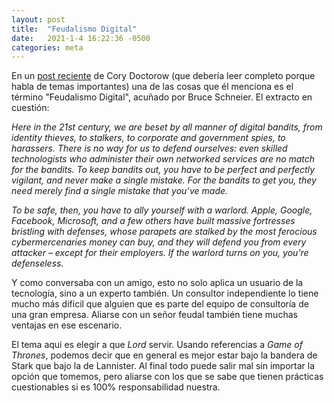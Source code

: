 ```yaml
---
layout: post
title:  "Feudalismo Digital"
date:   2021-1-4 16:22:36 -0500
categories: meta
---
```

En un [post reciente](https://locusmag.com/2021/01/cory-doctorow-neofeudalism-and-the-digital-manor/) de Cory Doctorow (que debería leer completo porque habla de temas importantes) una de las cosas que él menciona es el término "Feudalismo Digital", acuñado por Bruce Schneier. El extracto en cuestión:

*Here in the 21st century, we are beset by all manner of digital bandits, from identity thieves, to stalkers, to corporate and government spies, to harassers. There is no way for us to defend ourselves: even skilled technologists who administer their own networked services are no match for the bandits. To keep bandits out, you have to be perfect and perfectly vigilant, and never make a single mistake. For the bandits to get you, they need merely find a single mistake that you’ve made.*

*To be safe, then, you have to ally yourself with a warlord. Apple, Google, Facebook, Microsoft, and a few others have built massive fortresses bristling with defenses, whose parapets are stalked by the most ferocious cybermerce­naries money can buy, and they will defend you from every attacker – except for their employers. If the warlord turns on you, you’re defenseless.*

Y como conversaba con un amigo, esto no solo aplica un usuario de la tecnología, sino a un experto también. Un consultor independiente lo tiene mucho más dificil que alguien que es parte del equipo de consultoría de una gran empresa. Aliarse con un señor feudal también tiene muchas ventajas en ese escenario.

El tema aqui es elegir a que *Lord* servir. Usando referencias a *Game of Thrones*, podemos decir que en general es mejor estar bajo la bandera de Stark que bajo la de Lannister. Al final todo puede salir mal sin importar la opción que tomemos, pero aliarse con los que se sabe que tienen prácticas cuestionables si es 100% responsabilidad nuestra.